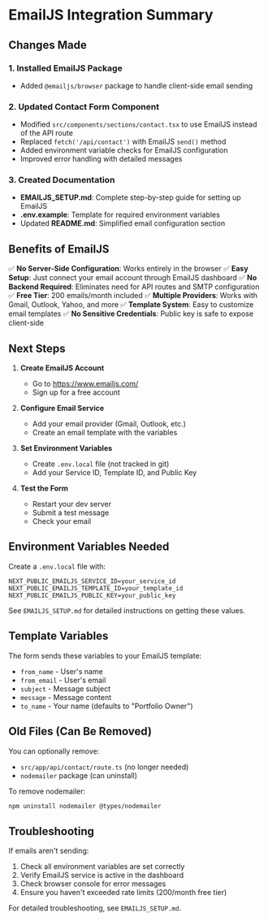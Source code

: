 # EmailJS Integration Summary

## Changes Made

### 1. **Installed EmailJS Package**
- Added `@emailjs/browser` package to handle client-side email sending

### 2. **Updated Contact Form Component**
- Modified `src/components/sections/contact.tsx` to use EmailJS instead of the API route
- Replaced `fetch('/api/contact')` with EmailJS `send()` method
- Added environment variable checks for EmailJS configuration
- Improved error handling with detailed messages

### 3. **Created Documentation**
- **EMAILJS_SETUP.md**: Complete step-by-step guide for setting up EmailJS
- **.env.example**: Template for required environment variables
- Updated **README.md**: Simplified email configuration section

## Benefits of EmailJS

✅ **No Server-Side Configuration**: Works entirely in the browser
✅ **Easy Setup**: Just connect your email account through EmailJS dashboard
✅ **No Backend Required**: Eliminates need for API routes and SMTP configuration
✅ **Free Tier**: 200 emails/month included
✅ **Multiple Providers**: Works with Gmail, Outlook, Yahoo, and more
✅ **Template System**: Easy to customize email templates
✅ **No Sensitive Credentials**: Public key is safe to expose client-side

## Next Steps

1. **Create EmailJS Account**
   - Go to https://www.emailjs.com/
   - Sign up for a free account

2. **Configure Email Service**
   - Add your email provider (Gmail, Outlook, etc.)
   - Create an email template with the variables

3. **Set Environment Variables**
   - Create `.env.local` file (not tracked in git)
   - Add your Service ID, Template ID, and Public Key

4. **Test the Form**
   - Restart your dev server
   - Submit a test message
   - Check your email

## Environment Variables Needed

Create a `.env.local` file with:

```env
NEXT_PUBLIC_EMAILJS_SERVICE_ID=your_service_id
NEXT_PUBLIC_EMAILJS_TEMPLATE_ID=your_template_id
NEXT_PUBLIC_EMAILJS_PUBLIC_KEY=your_public_key
```

See `EMAILJS_SETUP.md` for detailed instructions on getting these values.

## Template Variables

The form sends these variables to your EmailJS template:
- `from_name` - User's name
- `from_email` - User's email
- `subject` - Message subject
- `message` - Message content
- `to_name` - Your name (defaults to "Portfolio Owner")

## Old Files (Can Be Removed)

You can optionally remove:
- `src/app/api/contact/route.ts` (no longer needed)
- `nodemailer` package (can uninstall)

To remove nodemailer:
```bash
npm uninstall nodemailer @types/nodemailer
```

## Troubleshooting

If emails aren't sending:
1. Check all environment variables are set correctly
2. Verify EmailJS service is active in the dashboard
3. Check browser console for error messages
4. Ensure you haven't exceeded rate limits (200/month free tier)

For detailed troubleshooting, see `EMAILJS_SETUP.md`.
